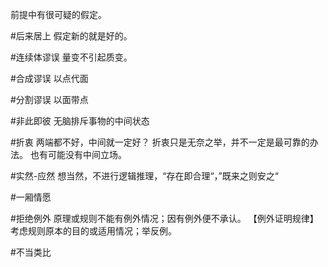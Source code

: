 前提中有很可疑的假定。

#后来居上
假定新的就是好的。

#连续体谬误
量变不引起质变。

#合成谬误
以点代面

#分割谬误
以面带点

#非此即彼
无脑排斥事物的中间状态

#折衷
两端都不好，中间就一定好？
折衷只是无奈之举，并不一定是最可靠的办法。
也有可能没有中间立场。

#实然-应然
想当然，不进行逻辑推理，“存在即合理“，”既来之则安之“

#一厢情愿

#拒绝例外
原理或规则不能有例外情况；因有例外便不承认。
【例外证明规律】
考虑规则原本的目的或适用情况；举反例。

#不当类比
